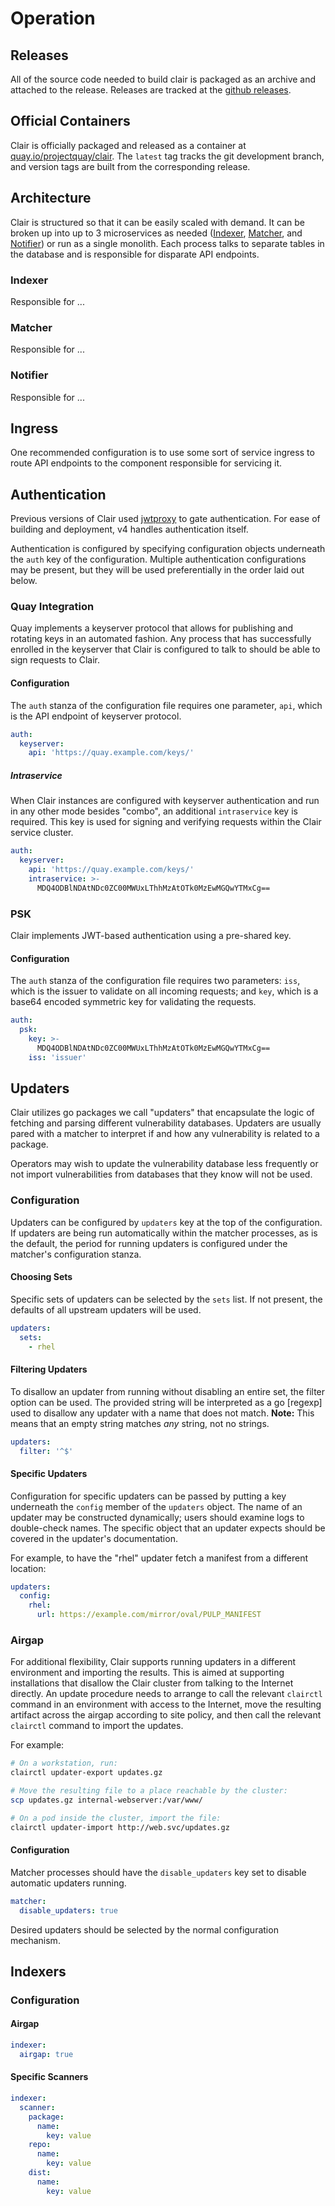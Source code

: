 # Operation

## Releases

All of the source code needed to build clair is packaged as an archive and
attached to the release. Releases are tracked at the [github releases].

[github releases]: https://github.com/quay/clair/releases

## Official Containers

Clair is officially packaged and released as a container at
[quay.io/projectquay/clair]. The `latest` tag tracks the git development branch,
and version tags are built from the corresponding release.

[quay.io/projectquay/clair]: https://quay.io/repository/projectquay/clair

## Architecture

Clair is structured so that it can be easily scaled with demand. It can be
broken up into up to 3 microservices as needed ([Indexer], [Matcher], and
[Notifier]) or run as a single monolith. Each process talks to separate tables
in the database and is responsible for disparate API endpoints.

[Indexer]: #indexer
[Matcher]: #matcher
[Notifier]: #notifier

### Indexer

Responsible for ...

### Matcher

Responsible for ...

### Notifier

Responsible for ...

## Ingress

One recommended configuration is to use some sort of service ingress to route
API endpoints to the component responsible for servicing it.

## Authentication

Previous versions of Clair used [jwtproxy] to gate authentication. For ease of
building and deployment, v4 handles authentication itself.

Authentication is configured by specifying configuration objects underneath the
`auth` key of the configuration. Multiple authentication configurations may be
present, but they will be used preferentially in the order laid out below.

[jwtproxy]: https://github.com/quay/jwtproxy

### Quay Integration

Quay implements a keyserver protocol that allows for publishing and rotating
keys in an automated fashion. Any process that has successfully enrolled in the
keyserver that Clair is configured to talk to should be able to sign requests to
Clair.

#### Configuration

The `auth` stanza of the configuration file requires one parameter, `api`, which
is the API endpoint of keyserver protocol.

```yaml
auth:
  keyserver:
    api: 'https://quay.example.com/keys/'
```

##### Intraservice

When Clair instances are configured with keyserver authentication and run in any
other mode besides "combo", an additional `intraservice` key is
required. This key is used for signing and verifying requests within the
Clair service cluster.

```yaml
auth:
  keyserver:
    api: 'https://quay.example.com/keys/'
    intraservice: >-
      MDQ4ODBlNDAtNDc0ZC00MWUxLThhMzAtOTk0MzEwMGQwYTMxCg==
```

### PSK

Clair implements JWT-based authentication using a pre-shared key.

#### Configuration

The `auth` stanza of the configuration file requires two parameters: `iss`, which
is the issuer to validate on all incoming requests; and `key`, which is a base64
encoded symmetric key for validating the requests.

```yaml
auth:
  psk:
    key: >-
      MDQ4ODBlNDAtNDc0ZC00MWUxLThhMzAtOTk0MzEwMGQwYTMxCg==
    iss: 'issuer'
```

## Updaters

Clair utilizes go packages we call "updaters" that encapsulate the logic of
fetching and parsing different vulnerability databases. Updaters are usually
pared with a matcher to interpret if and how any vulnerability is related to a
package.

Operators may wish to update the vulnerability database less frequently or not
import vulnerabilities from databases that they know will not be used.

### Configuration

Updaters can be configured by `updaters` key at the top of the configuration. If
updaters are being run automatically within the matcher processes, as is the
default, the period for running updaters is configured under the matcher's
configuration stanza.

#### Choosing Sets

Specific sets of updaters can be selected by the `sets` list. If not present,
the defaults of all upstream updaters will be used.

```yaml
updaters:
  sets:
    - rhel
```

#### Filtering Updaters

To disallow an updater from running without disabling an entire set, the filter
option can be used. The provided string will be interpreted as a go [regexp]
used to disallow any updater with a name that does not match. **Note:** This
means that an empty string matches *any* string, not no strings.

```yaml
updaters:
  filter: '^$'
```

#### Specific Updaters

Configuration for specific updaters can be passed by putting a key underneath
the `config` member of the `updaters` object. The name of an updater may be
constructed dynamically; users should examine logs to double-check names.
The specific object that an updater expects should be covered in the updater's
documentation.

For example, to have the "rhel" updater fetch a manifest from a different
location:

```yaml
updaters:
  config:
    rhel:
      url: https://example.com/mirror/oval/PULP_MANIFEST
```

### Airgap

For additional flexibility, Clair supports running updaters in a different
environment and importing the results. This is aimed at supporting installations
that disallow the Clair cluster from talking to the Internet directly. An update
procedure needs to arrange to call the relevant `clairctl` command in an
environment with access to the Internet, move the resulting artifact across the
airgap according to site policy, and then call the relevant `clairctl` command
to import the updates.

For example:

```sh
# On a workstation, run:
clairctl updater-export updates.gz
```

```sh
# Move the resulting file to a place reachable by the cluster:
scp updates.gz internal-webserver:/var/www/
```

```sh
# On a pod inside the cluster, import the file:
clairctl updater-import http://web.svc/updates.gz
```

#### Configuration

Matcher processes should have the `disable_updaters` key set to disable
automatic updaters running.

```yaml
matcher:
  disable_updaters: true
```

Desired updaters should be selected by the normal configuration mechanism.

## Indexers

### Configuration

#### Airgap

```yaml
indexer:
  airgap: true
```

#### Specific Scanners

```yaml
indexer:
  scanner:
    package:
      name:
        key: value
    repo:
      name:
        key: value
    dist:
      name:
        key: value
```
